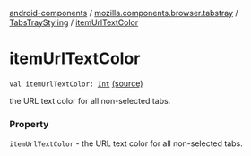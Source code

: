 [android-components](../../index.md) / [mozilla.components.browser.tabstray](../index.md) / [TabsTrayStyling](index.md) / [itemUrlTextColor](./item-url-text-color.md)

# itemUrlTextColor

`val itemUrlTextColor: `[`Int`](https://kotlinlang.org/api/latest/jvm/stdlib/kotlin/-int/index.html) [(source)](https://github.com/mozilla-mobile/android-components/blob/master/components/browser/tabstray/src/main/java/mozilla/components/browser/tabstray/TabsTrayStyling.kt#L29)

the URL text color for all non-selected tabs.

### Property

`itemUrlTextColor` - the URL text color for all non-selected tabs.